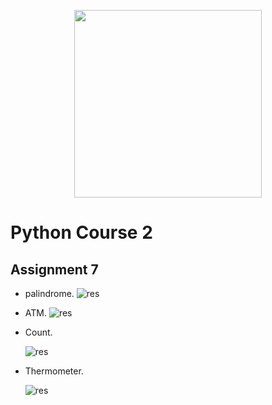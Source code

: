 <!-- ![res]() -->
  <p align="center"><a href="https://www.python.org/" target="_blank"><img src="https://www.python.org/static/img/python-logo@2x.png" width="300"></a></p>

  
# Python Course 2
## Assignment 7
- palindrome.
    ![res](https://github.com/MohamadNematizadeh/pythonon_course2/blob/main/Assignment%207/output/palindrome.png?raw=true)
- ATM.
    ![res](https://github.com/MohamadNematizadeh/pythonon_course2/blob/main/Assignment%207/output/Atm.png?raw=true) 
- Count.

    ![res](https://github.com/MohamadNematizadeh/pythonon_course2/blob/main/Assignment%207/output/Count.png?raw=true)
- Thermometer.

    ![res](https://github.com/MohamadNematizadeh/pythonon_course2/blob/main/Assignment%207/output/Thermometer.png?raw=true) 
 